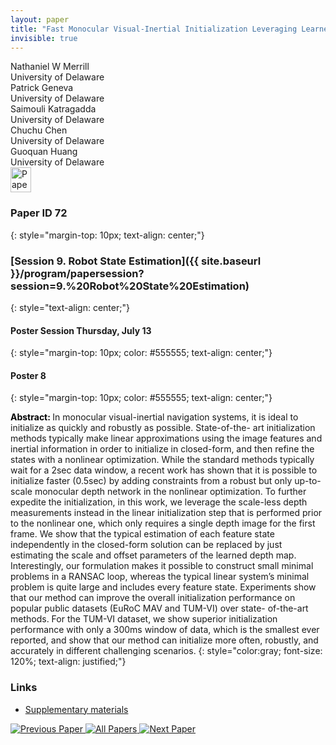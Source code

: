 ```yaml
---
layout: paper
title: "Fast Monocular Visual-Inertial Initialization Leveraging Learned Single-View Depth"
invisible: true
---
```

<div class="paper-authors">
<div class="paper-author-box">
    <div class="paper-author-name">Nathaniel  W Merrill</div>
    <div class="paper-author-uni">University of Delaware</div>
</div>
<div class="paper-author-box">
    <div class="paper-author-name">Patrick Geneva</div>
    <div class="paper-author-uni">University of Delaware</div>
</div>
<div class="paper-author-box">
    <div class="paper-author-name">Saimouli Katragadda</div>
    <div class="paper-author-uni">University of Delaware</div>
</div>
<div class="paper-author-box">
    <div class="paper-author-name">Chuchu Chen</div>
    <div class="paper-author-uni">University of Delaware</div>
</div>
<div class="paper-author-box">
    <div class="paper-author-name">Guoquan  Huang</div>
    <div class="paper-author-uni">University of Delaware</div>
</div>

</div><div class="paper-pdf">
<div> <a href="http://www.roboticsproceedings.org/rss19/p072.pdf"><img src="{{ site.baseurl }}/images/paper_link.png" alt="Paper Website" width = "33"  height = "40"/></a> </div>
</div>

### Paper ID 72
{: style="margin-top: 10px; text-align: center;"}

### [Session 9. Robot State Estimation]({{ site.baseurl }}/program/papersession?session=9.%20Robot%20State%20Estimation)
{: style="text-align: center;"}

#### Poster Session Thursday, July 13
{: style="margin-top: 10px; color: #555555; text-align: center;"}

#### Poster 8
{: style="margin-top: 10px; color: #555555; text-align: center;"}

<b style="color: black;">Abstract: </b>In monocular visual-inertial navigation systems, it is
ideal to initialize as quickly and robustly as possible. State-of-the-
art initialization methods typically make linear approximations
using the image features and inertial information in order
to initialize in closed-form, and then refine the states with a
nonlinear optimization. While the standard methods typically
wait for a 2sec data window, a recent work has shown that it
is possible to initialize faster (0.5sec) by adding constraints from
a robust but only up-to-scale monocular depth network in the
nonlinear optimization. To further expedite the initialization, in
this work, we leverage the scale-less depth measurements instead
in the linear initialization step that is performed prior to the
nonlinear one, which only requires a single depth image for
the first frame. We show that the typical estimation of each
feature state independently in the closed-form solution can be
replaced by just estimating the scale and offset parameters of
the learned depth map. Interestingly, our formulation makes it
possible to construct small minimal problems in a RANSAC loop,
whereas the typical linear system’s minimal problem is quite
large and includes every feature state. Experiments show that
our method can improve the overall initialization performance on
popular public datasets (EuRoC MAV and TUM-VI) over state-
of-the-art methods. For the TUM-VI dataset, we show superior
initialization performance with only a 300ms window of data,
which is the smallest ever reported, and show that our method
can initialize more often, robustly, and accurately in different
challenging scenarios.
{: style="color:gray; font-size: 120%; text-align: justified;"}


### Links
- [Supplementary materials](http://www.roboticsproceedings.org/rss19/p072_sup.zip)

<div class="paper-menu">
<a href="{{ site.baseurl }}/program/papers/071/"> <img src="{{ site.baseurl }}/images/previous_paper_icon.png" alt="Previous Paper" title="Previous Paper"/> </a>
<a href="{{ site.baseurl }}/program/papers"><img src="{{ site.baseurl }}/images/overview_icon.png" alt="All Papers" title="All Papers"/> </a>
<a href="{{ site.baseurl }}/program/papers/073/"> <img src="{{ site.baseurl }}/images/next_paper_icon.png" alt="Next Paper" title="Next Paper"/> </a>

</div>
